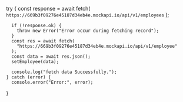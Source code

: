 try {
      const response = await fetch(
        `https://669b3f09276e45187d34eb4e.mockapi.io/api/v1/employees`
      );

      if (!response.ok) {
        throw new Error("Error occur during fetching record");
      }
      const res = await fetch(
        "https://669b3f09276e45187d34eb4e.mockapi.io/api/v1/employee"
      );
      const data = await res.json();
      setEmployee(data);

      console.log("fetch data Successfully.");
    } catch (error) {
      console.error("Error:", error);
}